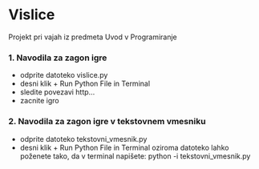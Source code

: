# Vislice
Projekt pri vajah iz predmeta Uvod v Programiranje

### 1. Navodila za zagon igre
* odprite datoteko vislice.py 
* desni klik + Run Python File in Terminal
* sledite povezavi http...
* zacnite igro 

### 2. Navodila za zagon igre v tekstovnem vmesniku
* odprite datoteko tekstovni_vmesnik.py
* desni klik + Run Python File in Terminal oziroma datoteko lahko poženete tako, da v terminal napišete: python -i tekstovni_vmesnik.py